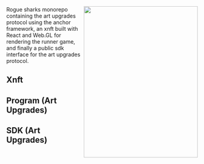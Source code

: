 <img src="/xnft/public/assets/re-smol.gif" align="right" width="300" height="400"/>
Rogue sharks monorepo containing the art upgrades protocol using the anchor framework,
an xnft built with React and Web.GL for rendering the runner game,
and finally a public sdk interface for the art upgrades protocol.
<br clear="left"/>


## Xnft

## Program (Art Upgrades)

## SDK (Art Upgrades)
